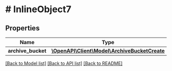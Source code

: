 # # InlineObject7

## Properties

Name | Type | Description | Notes
------------ | ------------- | ------------- | -------------
**archive_bucket** | [**\OpenAPI\Client\Model\ArchiveBucketCreate**](ArchiveBucketCreate.md) |  | [optional]

[[Back to Model list]](../../README.md#models) [[Back to API list]](../../README.md#endpoints) [[Back to README]](../../README.md)
